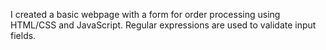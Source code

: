 I created a basic webpage with a form for order processing using HTML/CSS and JavaScript. Regular expressions are used to validate input fields.

